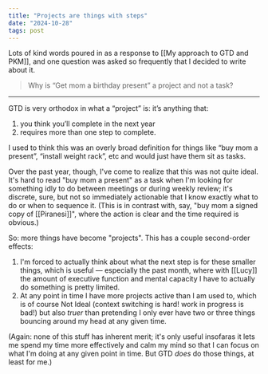 ```yaml
---
title: "Projects are things with steps"
date: "2024-10-28"
tags: post
---
```


Lots of kind words poured in as a response to [[My approach to GTD and PKM]], and one question was asked so frequently that I decided to write about it.

> Why is “Get mom a birthday present” a project and not a task?

---

GTD is very orthodox in what a “project” is: it’s anything that:

1. you think you’ll complete in the next year
2. requires more than one step to complete.

I used to think this was an overly broad definition for things like “buy mom a present”, “install weight rack”, etc and would just have them sit as tasks.

Over the past year, though, I've come to realize that this was not quite ideal. It's hard to read "buy mom a present" as a task when I'm looking for something idly to do between meetings or during weekly review; it's discrete, sure, but not so immediately actionable that I know exactly what to do or when to sequence it. (This is in contrast with, say, "buy mom a signed copy of [[Piranesi]]", where the action is clear and the time required is obvious.)

So: more things have become "projects". This has a couple second-order effects:

1. I'm forced to actually think about what the next step is for these smaller things, which is useful — especially the past month, where with [[Lucy]] the amount of executive function and mental capacity I have to actually do something is pretty limited.
2. At any point in time I have more projects active than I am used to, which is of course Not Ideal (context switching is hard! work in progress is bad!) but also _truer_ than pretending I only ever have two or three things bouncing around my head at any given time.

(Again: none of this stuff has inherent merit; it's only useful insofaras it lets me spend my time more effectively and calm my mind so that I can focus on what I'm doing at any given point in time. But GTD _does_ do those things, at least for me.)

